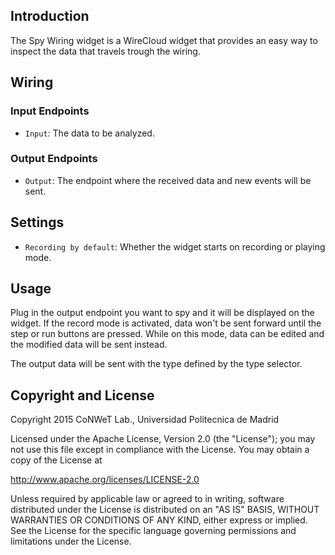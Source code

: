 ## Introduction

The Spy Wiring widget is a WireCloud widget that provides an easy way to inspect the data that travels trough the wiring.

## Wiring

### Input Endpoints

- `Input`: The data to be analyzed.

### Output Endpoints

- `Output`: The endpoint where the received data and new events will be sent.

## Settings

- `Recording by default`: Whether the widget starts on recording or playing mode.

## Usage

Plug in the output endpoint you want to spy and it will be displayed on the widget.
If the record mode is activated, data won't be sent forward until the step or run buttons are pressed. While on this mode, data can be edited and the modified data will be sent instead.

The output data will be sent with the type defined by the type selector.

## Copyright and License

Copyright 2015 CoNWeT Lab., Universidad Politecnica de Madrid

Licensed under the Apache License, Version 2.0 (the "License");
you may not use this file except in compliance with the License.
You may obtain a copy of the License at

  http://www.apache.org/licenses/LICENSE-2.0

Unless required by applicable law or agreed to in writing, software
distributed under the License is distributed on an "AS IS" BASIS,
WITHOUT WARRANTIES OR CONDITIONS OF ANY KIND, either express or implied.
See the License for the specific language governing permissions and
limitations under the License.
